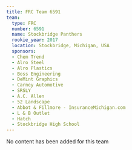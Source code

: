 ```yaml
---
title: FRC Team 6591
team:
  type: FRC
  number: 6591
  name: Stockbridge Panthers
  rookie_year: 2017
  location: Stockbridge, Michigan, USA
  sponsors:
  - Chem Trend
  - Alro Steel
  - Alro Plastics
  - Boss Engineering
  - DeMint Graphics
  - Carney Automotive
  - SRSLY
  - A.C. Allen
  - 52 Landscape
  - Abbot & Fillmore - InsuranceMichigan.com
  - L & B Outlet
  - Hatch
  - Stockbridge High School
---
```


No content has been added for this team